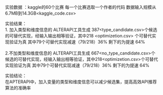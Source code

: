实验数据 ：kaggle的60个比赛 每一个比赛选取一个作者的代码  数据输入规模从6.7MB到14.3GB<kaggle_code.csv>

实验结果：<br>1. 加入类型和维度信息的 ALTERAPI工具生成 387<type_candidate.csv>个候选的可替代实现，经输入输出相等验证，其中218 <optimizetion.csv> 个可替代实现验证为真 
            其中79个可替代实现减速（79/218）36% 剩下的为提速 64%</br>
          <br>2.不加类型和维度信息的 ALTERAPI工具生成 667<no_type_candidate.csv>个候选的可替代实现，经输入输出相等验证，其中218<optimizetion.csv>个可替代实现验证为真
             其中79个可替代实现减速（79/218）36% 剩下的为提速 64%</br>
           
实验结论：</br>在APTERAPI中，加入变量的类型和维度信息可以减少候选集，提高高效API推荐算法的准确率</br>
